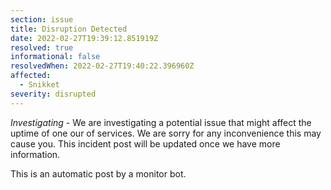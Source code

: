 ```yaml
---
section: issue
title: Disruption Detected
date: 2022-02-27T19:39:12.851919Z
resolved: true
informational: false
resolvedWhen: 2022-02-27T19:40:22.396960Z
affected:
  - Snikket
severity: disrupted
---
```

*Investigating* - We are investigating a potential issue that might affect the uptime of one our of services. We are sorry for any inconvenience this may cause you. This incident post will be updated once we have more information.

This is an automatic post by a monitor bot.
        